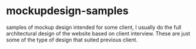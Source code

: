 # mockupdesign-samples
samples of mockup design intended for some client, I usually do the full architectural design of the website based on client interview. 
These are just some of the type of design that suited previous client. 
